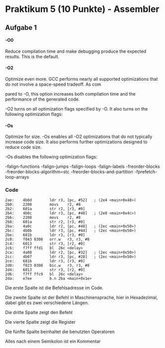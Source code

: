 # Praktikum 5 (10 Punkte) - Assembler

## Aufgabe 1

#### -O0

Reduce compilation time and make debugging produce the expected results. This is the default.

#### -O2

Optimize even more. GCC performs nearly all supported optimizations that do not involve a space-speed tradeoff. As com

pared to -O, this option increases both compilation time and the performance of the generated code.

-O2 turns on all optimization flags specified by -O. It also turns on the following optimization flags:

#### -Os

Optimize for size. -Os enables all -O2 optimizations that do not typically increase code size. It also performs further optimizations designed to reduce code size.

-Os disables the following optimization flags:

-falign-functions  -falign-jumps  -falign-loops 
-falign-labels  -freorder-blocks  -freorder-blocks-algorithm=stc 
-freorder-blocks-and-partition  -fprefetch-loop-arrays

### Code

```assembly
2ae:	4b0d      	ldr	r3, [pc, #52]	; (2e4 <main+0x48>)
2b0:	2208      	movs	r2, #8
2b2:	601a      	str	r2, [r3, #0]
2b4:	4b0c      	ldr	r3, [pc, #48]	; (2e8 <main+0x4c>)
2b6:	2208      	movs	r2, #8
2b8:	601a      	str	r2, [r3, #0]
2ba:	4a0c      	ldr	r2, [pc, #48]	; (2ec <main+0x50>)
2bc:	4b0b      	ldr	r3, [pc, #44]	; (2ec <main+0x50>)
2be:	681b      	ldr	r3, [r3, #0]
2c0:	f043 0308 	orr.w	r3, r3, #8
2c4:	6013      	str	r3, [r2, #0]
2c6:	f7ff ffd1 	bl	26c <delay>
2ca:	4a08      	ldr	r2, [pc, #32]	; (2ec <main+0x50>)
2cc:	4b07      	ldr	r3, [pc, #28]	; (2ec <main+0x50>)
2ce:	681b      	ldr	r3, [r3, #0]
2d0:	f023 0308 	bic.w	r3, r3, #8
2d4:	6013      	str	r3, [r2, #0]
2d6:	f7ff ffc9 	bl	26c <delay>
2da:	e7ee      	b.n	2ba <main+0x1e>
```



Die erste Spalte ist die Befehlsadresse im Code.

Die zweite Spalte ist der Befehl in Maschinensprache, hier in Hexadezimal, dabei gibt es zwei verschiedene Längen.

Die dritte Spalte zeigt den Befehl

Die vierte Spalte zeigt die Register

Die fünfte Spalte beinhaltet die benutzten Operatoren

Alles nach einem Semikolon ist ein Kommentar